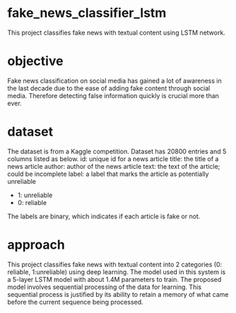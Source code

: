 # fake_news_classifier_lstm
 This project classifies fake news with textual content using LSTM network. 
 
 # objective 
 Fake news classification on social media has gained a lot of awareness in the last decade due to the ease of adding fake content through social media. Therefore detecting false information quickly is crucial more than ever.

# dataset
The dataset is from a Kaggle competition. Dataset has 20800 entries and 5 columns listed as below.
id: unique id for a news article title: the title of a news article author: author of the news article text: the text of the article; could be incomplete label: a label that marks the article as potentially unreliable
- 1: unreliable 
- 0: reliable

The labels are binary, which indicates if each article is fake or not.

 # approach 
 This project classifies fake news with textual content into 2 categories (0: reliable, 1:unreliable) using deep learning.
 The model used in this system is a 5-layer LSTM model with about 1.4M parameters to train. The proposed model involves sequential processing of the data for learning. This sequential process is justified by its ability to retain a memory of what came before the current sequence being processed.
